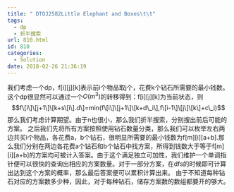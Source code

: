 ```yaml
---
title: " DTOJ2582Little Elephant and Boxes\t\t"
tags:
  - dp
  - 折半搜索
url: 810.html
id: 810
categories:
  - Solution
date: 2018-02-26 21:36:19
---
```


我们考虑一个dp，f\[i\]\[j\]\[k\]表示前i个物品取j个，花费k个钻石所需要的最小钱数。这个dp很显然可以通过一个$O(m^3)$的转移得到：f\[i\]\[j\]\[k\]为当前状态，则$$f\[i\]\[j+1\]\[k+s\[i\].d\]=min(f\[i\]\[j+1\]\[k+d\_i\],f\[i-1\]\[j\]\[k\]+c\_i)$$ 那么我们考虑计算期望。由于n也很小，那么我们折半搜索，分别搜出前后可能的方案。 之后我们先将所有方案按照使用钻石数量分类，那么我们可以枚举左右两边共买i个物品，各花费a，b个钻石，很明显所需要的最小钱数为f\[m\]\[i\]\[a+b\].那么我们分别在两边各花费a个钻石和b个钻石中找方案，所得到钱数大于等于f\[m\]\[i\]\[a+b\]的方案均可被计入答案。由于这个满足独立可加性，我们维护一个单调指针便可以很快的查询出相应的方案数量。对于一部分方案，在dfs的时候即可计算出达到这个方案的概率，那么最后答案便可以累积计算出来。 由于不知道每种钻石对应的方案数多少种，因此，对于每种钻石，储存方案数的数组都要开的够大。